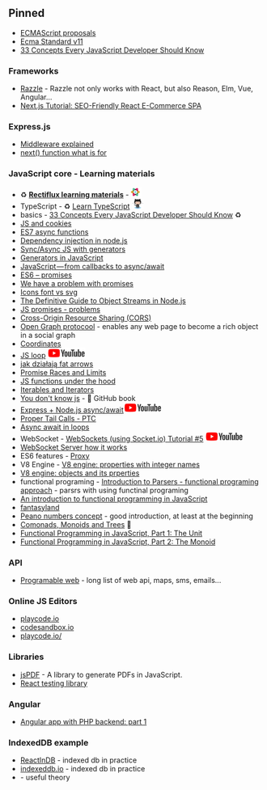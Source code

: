 ## Pinned
- [ECMAScript proposals](https://github.com/tc39/proposals)
- [Ecma Standard v11](https://www.ecma-international.org/ecma-262/11.0/index.html#sec-intro)
- [33 Concepts Every JavaScript Developer Should Know](https://github.com/leonardomso/33-js-concepts#26-asyncawait)

### Frameworks

- [Razzle](https://github.com/jaredpalmer/razzle) - Razzle not only works with React, but also Reason, Elm, Vue, Angular...
- [Next.js Tutorial: SEO-Friendly React E-Commerce SPA](https://snipcart.com/blog/react-seo-nextjs-tutorial)

### Express.js

- [Middleware explained](https://stackoverflow.com/questions/35676259/understanding-middleware-and-route-handler-in-express-js)
- [next() function what is for](https://stackoverflow.com/questions/13133071/express-next-function-what-is-it-really-for)

### JavaScript core - Learning materials

- :recycle: [**Rectiflux learning materials**](https://www.reactiflux.com/learning/#learning-current-javascript-es6) - <img src="./images/rectiflux.png" width="auto" height="20"/>
- TypeScript - :recycle: [Learn TypeScript](https://github.com/snipcart/learn-typescript) <img src="./images/github.png" width="auto" height="20"/>
- basics - [33 Concepts Every JavaScript Developer Should Know](https://github.com/leonardomso/33-js-concepts#call-stack) :recycle:
- [JS and cookies](https://www.quirksmode.org/js/cookies.html)
- [ES7 async functions](https://jakearchibald.com/2014/es7-async-functions/)
- [Dependency injection in node.js](https://medium.com/@Jeffijoe/dependency-injection-in-node-js-2016-edition-f2a88efdd427)
- [Sync/Async JS with generators](http://chrisbuttery.com/articles/synchronous-asynchronous-javascript-with-es6-generators/)
- [Generators in JavaScript](https://codeburst.io/generators-in-javascript-1a7f9f884439)
- [JavaScript — from callbacks to async/await](https://medium.freecodecamp.org/javascript-from-callbacks-to-async-await-1cc090ddad99)
- [ES6 – promises](https://mrzepinski.pl/es6%E2%80%8A-promises.html)
- [We have a problem with promises](https://pouchdb.com/2015/05/18/we-have-a-problem-with-promises.html)
- [Icons font vs svg](https://css-tricks.com/icon-fonts-vs-svg/)
- [The Definitive Guide to Object Streams in Node.js](https://community.risingstack.com/the-definitive-guide-to-object-streams-in-node-js/)
- [JS promises - problems](https://pouchdb.com/2015/05/18/we-have-a-problem-with-promises.html)
- [Cross-Origin Resource Sharing (CORS)](https://developer.mozilla.org/en-US/docs/Web/HTTP/CORS)
- [Open Graph protocool](http://ogp.me/) - enables any web page to become a rich object in a social graph
- [Coordinates](https://javascript.info/coordinates)
- [JS loop](https://www.youtube.com/watch?feature=player_embedded&v=cCOL7MC4Pl0) <img src="./images/youtube.png" width="auto" height="20"/>
- [jak działają fat arrows](http://bedekodzic.pl/function-vs/)
- [Promise Races and Limits](https://hackernoon.com/async-await-essentials-for-production-loops-control-flows-limits-23eb40f171bd)
- [JS functions under the hood](https://wanago.io/2018/05/28/diving-into-functions-passing-by-reference-is-a-lie/)
- [Iterables and Iterators](http://exploringjs.com/es6/ch_iteration.html#sec_overview-iteration)
- [You don't know js](https://github.com/getify/You-Dont-Know-JS) - :book: GitHub book
- [Express + Node.js async/await](http://www.youtube.com/watch?feature=player_embedded&v=x51Qxg_epQ4)<img src="./images/youtube.png" width="auto" height="20"/>
- [Proper Tail Calls - PTC](https://github.com/tc39/proposal-ptc-syntax#syntactic-tail-calls-stc)
- [Async await in loops](https://zellwk.com/blog/async-await-in-loops/)
- WebSocket - [WebSockets (using Socket.io) Tutorial #5](https://www.youtube.com/watch?feature=player_embedded&v=FvArk8-qgCk) <img src="./images/youtube.png" width="auto" height="20"/>
- [WebSocket Server how it works](https://developer.mozilla.org/en-US/docs/Web/API/WebSockets_API/Writing_WebSocket_servers)
- ES6 features - [Proxy](https://www.atyantik.com/proxy-javascript-es6-feature/)
- V8 Engine - [V8 engine: properties with integer names](https://v8project.blogspot.com/2017/09/elements-kinds-in-v8.html)
- [V8 engine: objects and its prperties](https://v8project.blogspot.com/2017/08/fast-properties.html)
- functional programing - [Introduction to Parsers - functional programing approach](https://medium.com/@chetcorcos/introduction-to-parsers-644d1b5d7f3d) - parsrs with using functinal programing
- [An introduction to functional programming in JavaScript](https://opensource.com/article/17/6/functional-javascript)
- [fantasyland](https://medium.com/javascript-inside/slaying-a-ui-antipattern-in-fantasyland-907cbc322d2a)
- [Peano numbers concept](http://www.tomharding.me/) - good introduction, at least at the beginning
- [Comonads, Monoids and Trees](https://joneshf.github.io/programming/2015/12/31/Comonads-Monoids-and-Trees.html) :book:
- [Functional Programming in JavaScript, Part 1: The Unit](https://marmelab.com/blog/2018/03/14/functional-programming-1-unit-of-code.html)
- [Functional Programming in JavaScript, Part 2: The Monoid](https://marmelab.com/blog/2018/04/18/functional-programming-2-monoid.html)

### API

- [Programable web](https://www.programmableweb.com/category-api) - long list of web api, maps, sms, emails...

### Online JS Editors

- [playcode.io](https://playcode.io/132833?tabs=console&script.js&output)
- [codesandbox.io](https://codesandbox.io)
- [playcode.io/](http://playcode.io/)

### Libraries

- [jsPDF](https://github.com/MrRio/jsPDF) - A library to generate PDFs in JavaScript.
- [React testing library](https://typeofweb.com/tdd-react-testing-library/)

### Angular

- [Angular app with PHP backend: part 1](https://phpenthusiast.com/blog/develop-angular-php-app-getting-the-list-of-items)

### IndexedDB example

- [ReactInDB](https://github.com/m1nd/ReactInDB/tree/master/src) - indexed db in practice
- [indexeddb.io](https://github.com/haoxins/indexeddb.io/blob/master/lib/index.js) - indexed db in practice
- [](https://golb.hplar.ch/2017/09/A-closer-look-at-IndexedDB.html#primary-keys) - useful theory
